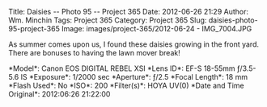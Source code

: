Title: Daisies -- Photo 95 -- Project 365
Date: 2012-06-26 21:29
Author: Wm. Minchin
Tags: Project 365
Category: Project 365
Slug: daisies-photo-95-project-365
Image: images/project-365/2012-06-24 - IMG_7004.JPG

As summer comes upon us, I found these daisies growing in the front
yard. There are bonuses to having the lawn mover break!

<div markdown=1 class="photo-infobox">
*Model*: Canon EOS DIGITAL REBEL XSI  
*Lens ID*: EF-S 18-55mm ƒ/3.5-5.6 IS  
*Exposure*: 1/2000 sec  
*Aperture*: ƒ/2.5  
*Focal Length*: 18 mm  
*Flash Used*: No  
*ISO*: 200  
*Filter(s)*: HOYA UV(0)  
*Date and Time Original*: 2012:06:26 21:22:00
</div>
